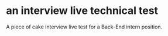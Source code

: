 # an interview live technical test
A piece of cake interview live test for a Back-End intern position.
